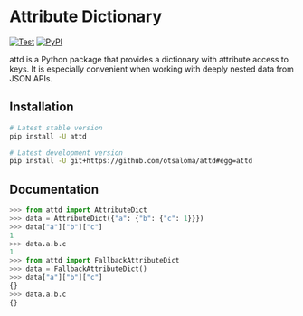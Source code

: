 Attribute Dictionary
====================

[![Test](https://github.com/otsaloma/attd/workflows/Test/badge.svg)](https://github.com/otsaloma/attd/actions)
[![PyPI](https://img.shields.io/pypi/v/attd.svg)](https://pypi.org/project/attd/)

attd is a Python package that provides a dictionary with attribute
access to keys. It is especially convenient when working with deeply
nested data from JSON APIs.

## Installation

```bash
# Latest stable version
pip install -U attd

# Latest development version
pip install -U git+https://github.com/otsaloma/attd#egg=attd
```

## Documentation

```python
>>> from attd import AttributeDict
>>> data = AttributeDict({"a": {"b": {"c": 1}}})
>>> data["a"]["b"]["c"]
1
>>> data.a.b.c
1
>>> from attd import FallbackAttributeDict
>>> data = FallbackAttributeDict()
>>> data["a"]["b"]["c"]
{}
>>> data.a.b.c
{}
```
